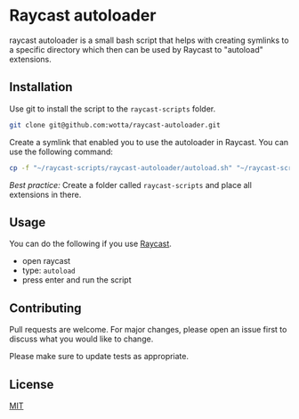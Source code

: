# Raycast autoloader

raycast autoloader is a small bash script that helps with creating symlinks to a specific directory which then can be used by Raycast to "autoload" extensions.

## Installation

Use git to install the script to the `raycast-scripts` folder.

```bash
git clone git@github.com:wotta/raycast-autoloader.git 
```

Create a symlink that enabled you to use the autoloader in Raycast. You can use the following command:

```bash
cp -f "~/raycast-scripts/raycast-autoloader/autoload.sh" "~/raycast-scripts/autoload.sh"  
```

_Best practice:_ Create a folder called `raycast-scripts` and place all extensions in there.

## Usage

You can do the following if you use [Raycast](https://www.raycast.com/).

- open raycast
- type: `autoload`
- press enter and run the script

## Contributing
Pull requests are welcome. For major changes, please open an issue first to discuss what you would like to change.

Please make sure to update tests as appropriate.

## License
[MIT](https://choosealicense.com/licenses/mit/)